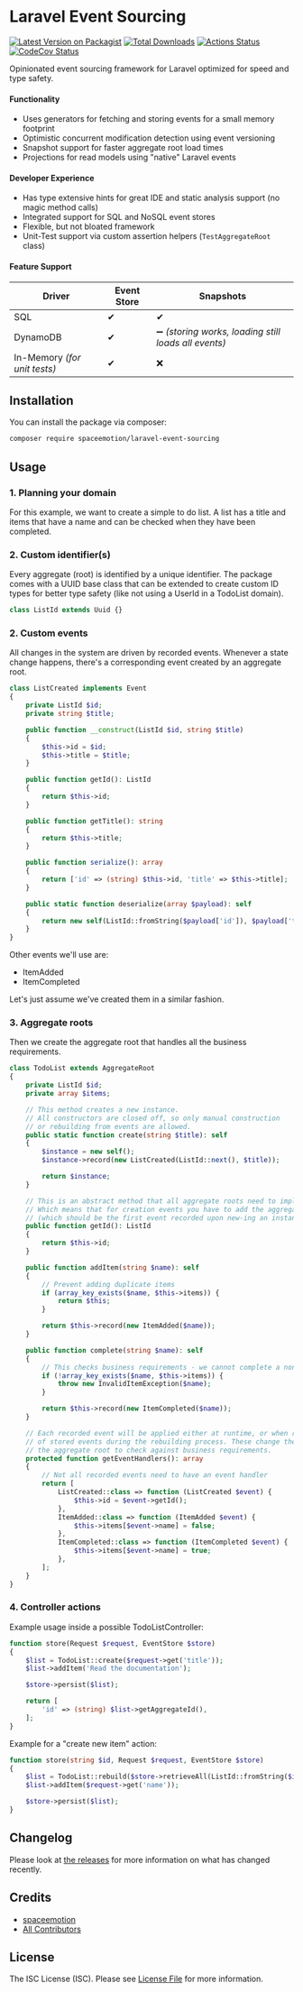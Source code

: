 # Laravel Event Sourcing

[![Latest Version on Packagist](https://img.shields.io/packagist/v/spaceemotion/laravel-event-sourcing.svg?style=flat-square)](https://packagist.org/packages/spaceemotion/laravel-event-sourcing)
[![Total Downloads](https://img.shields.io/packagist/dt/spaceemotion/laravel-event-sourcing.svg?style=flat-square)](https://packagist.org/packages/spaceemotion/laravel-event-sourcing)
[![Actions Status](https://github.com/spaceemotion/laravel-event-sourcing/workflows/CI/badge.svg)](https://github.com/spaceemotion/laravel-event-sourcing/actions)
[![CodeCov Status](https://codecov.io/gh/spaceemotion/laravel-event-sourcing/branch/master/graph/badge.svg)](https://codecov.io/gh/spaceemotion/laravel-event-sourcing)

Opinionated event sourcing framework for Laravel optimized for speed and type safety.

#### Functionality
- Uses generators for fetching and storing events for a small memory footprint
- Optimistic concurrent modification detection using event versioning
- Snapshot support for faster aggregate root load times
- Projections for read models using "native" Laravel events

#### Developer Experience
- Has type extensive hints for great IDE and static analysis support (no magic method calls)
- Integrated support for SQL and NoSQL event stores
- Flexible, but not bloated framework
- Unit-Test support via custom assertion helpers (`TestAggregateRoot` class)

#### Feature Support
Driver | Event Store | Snapshots
-------|-------------|----------
SQL | ✔ | ✔
DynamoDB | ✔ | ➖ _(storing works, loading still loads all events)_
In-Memory _(for unit tests)_ | ✔ | ❌

## Installation

You can install the package via composer:

```bash
composer require spaceemotion/laravel-event-sourcing
```

## Usage
### 1. Planning your domain
For this example, we want to create a simple to do list. A list has a title and items that have a name and can be
checked when they have been completed.

### 2. Custom identifier(s)
Every aggregate (root) is identified by a unique identifier. The package comes with a UUID base class
that can be extended to create custom ID types for better type safety (like not using a UserId in a TodoList domain).

```php
class ListId extends Uuid {}
```

### 2. Custom events
All changes in the system are driven by recorded events. Whenever a state change happens,
there's a corresponding event created by an aggregate root.

```php
class ListCreated implements Event
{
    private ListId $id;
    private string $title;

    public function __construct(ListId $id, string $title)
    {
        $this->id = $id;
        $this->title = $title;
    }

    public function getId(): ListId
    {
        return $this->id;
    }

    public function getTitle(): string
    {
        return $this->title;
    }

    public function serialize(): array
    {
        return ['id' => (string) $this->id, 'title' => $this->title];
    }

    public static function deserialize(array $payload): self
    {
        return new self(ListId::fromString($payload['id']), $payload['title']);
    }
}
```

Other events we'll use are:
- ItemAdded
- ItemCompleted

Let's just assume we've created them in a similar fashion.

### 3. Aggregate roots

Then we create the aggregate root that handles all the business requirements.

```php
class TodoList extends AggregateRoot
{
    private ListId $id;
    private array $items;

    // This method creates a new instance.
    // All constructors are closed off, so only manual construction
    // or rebuilding from events are allowed.
    public static function create(string $title): self
    {
        $instance = new self();
        $instance->record(new ListCreated(ListId::next(), $title));

        return $instance;
    }

    // This is an abstract method that all aggregate roots need to implement.
    // Which means that for creation events you have to add the aggregate ID.
    // (which should be the first event recorded upon new-ing an instance).
    public function getId(): ListId
    {
        return $this->id;
    }

    public function addItem(string $name): self
    {
        // Prevent adding duplicate items
        if (array_key_exists($name, $this->items)) {
            return $this;
        }

        return $this->record(new ItemAdded($name));
    }

    public function complete(string $name): self
    {
        // This checks business requirements - we cannot complete a non-existent item
        if (!array_key_exists($name, $this->items)) {
            throw new InvalidItemException($name);
        }

        return $this->record(new ItemCompleted($name));
    }

    // Each recorded event will be applied either at runtime, or when rebuilding from a list
    // of stored events during the rebuilding process. These change the internal state of
    // the aggregate root to check against business requirements.
    protected function getEventHandlers(): array
    {
        // Not all recorded events need to have an event handler
        return [
            ListCreated::class => function (ListCreated $event) {
                $this->id = $event->getId();
            },
            ItemAdded::class => function (ItemAdded $event) {
                $this->items[$event->name] = false;
            },
            ItemCompleted::class => function (ItemCompleted $event) {
                $this->items[$event->name] = true;
            },
        ];
    }
}
```

### 4. Controller actions
Example usage inside a possible TodoListController:

```php
function store(Request $request, EventStore $store)
{
    $list = TodoList::create($request->get('title'));
    $list->addItem('Read the documentation');

    $store->persist($list);

    return [
        'id' => (string) $list->getAggregateId(),
    ];
}
```

Example for a "create new item" action:

```php
function store(string $id, Request $request, EventStore $store)
{
    $list = TodoList::rebuild($store->retrieveAll(ListId::fromString($id)));
    $list->addItem($request->get('name'));

    $store->persist($list);
}
```

## Changelog

Please look at [the releases](https://github.com/spaceemotion/laravel-event-sourcing/releases) for more information on what has changed recently.

## Credits

- [spaceemotion](https://github.com/spaceemotion)
- [All Contributors](https://github.com/spaceemotion/laravel-event-sourcing/contributors)

## License

The ISC License (ISC). Please see [License File](LICENSE.md) for more information.
